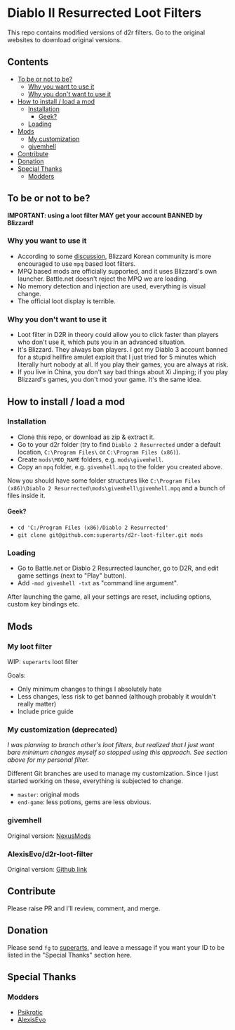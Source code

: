 # Diablo II Resurrected Loot Filters

This repo contains modified versions of d2r filters. Go to the original websites to download original versions.

<!-- START doctoc generated TOC please keep comment here to allow auto update -->
<!-- DON'T EDIT THIS SECTION, INSTEAD RE-RUN doctoc TO UPDATE -->
## Contents

- [To be or not to be?](#to-be-or-not-to-be)
  - [Why you want to use it](#why-you-want-to-use-it)
  - [Why you don't want to use it](#why-you-dont-want-to-use-it)
- [How to install / load a mod](#how-to-install--load-a-mod)
  - [Installation](#installation)
    - [Geek?](#geek)
  - [Loading](#loading)
- [Mods](#mods)
  - [My customization](#my-customization)
  - [givemhell](#givemhell)
- [Contribute](#contribute)
- [Donation](#donation)
- [Special Thanks](#special-thanks)
  - [Modders](#modders)

<!-- END doctoc generated TOC please keep comment here to allow auto update -->

## To be or not to be?

**IMPORTANT: using a loot filter MAY get your account BANNED by Blizzard!**

### Why you want to use it

- According to some [discussion](https://www.reddit.com/r/Diablo/comments/qedwxg/d2r_loot_filter_not_bannable/), Blizzard Korean community is more encouraged to use `mpq` based loot filters.
- MPQ based mods are officially supported, and it uses Blizzard's own launcher. Battle.net doesn't reject the MPQ we are loading.
- No memory detection and injection are used, everything is visual change.
- The official loot display is terrible.

### Why you don't want to use it

- Loot filter in D2R in theory could allow you to click faster than players who don't use it, which puts you in an advanced situation.
- It's Blizzard. They always ban players. I got my Diablo 3 account banned for a stupid hellfire amulet exploit that I just tried for 5 minutes which literally hurt nobody at all. If you play their games, you are always at risk.
- If you live in China, you don't say bad things about Xi Jinping; if you play Blizzard's games, you don't mod your game. It's the same idea.

## How to install / load a mod

### Installation

- Clone this repo, or download as zip & extract it.
- Go to your d2r folder (try to find `Diablo 2 Resurrected` under a default location, `C:\Program Files\` or `C:\Program Files (x86)`).
- Create `mods\MOD_NAME` folders, e.g. `mods\givemhell`.
- Copy an `mpq` folder, e.g. `givemhell.mpq` to the folder you created above.

Now you should have some folder structures like `C:\Program Files (x86)\Diablo 2 Resurrected\mods\givemhell\givemhell.mpq` and a bunch of files inside it.

#### Geek?

- `cd 'C:/Program Files (x86)/Diablo 2 Resurrected'`
- `git clone git@github.com:superarts/d2r-loot-filter.git mods`

### Loading

- Go to Battle.net or Diablo 2 Resurrected launcher, go to D2R, and edit game settings (next to "Play" button).
- Add `-mod givemhell -txt` as "command line argument".

After launching the game, all your settings are reset, including options, custom key bindings etc.

## Mods

### My loot filter

WIP: `superarts` loot filter

Goals:

- Only minimum changes to things I absolutely hate
- Less changes, less risk to get banned (although probably it wouldn't really matter)
- Include price guide

### My customization (deprecated)

*I was planning to branch other's loot filters, but realized that I just want bare minimum changes myself so stopped using this approach. See section above for my personal filter.*

Different Git branches are used to manage my customization. Since I just started working on these, everything is subjected to change.

- `master`: original mods
- `end-game`: less potions, gems are less obvious.

### givemhell

Original version: [NexusMods](https://www.nexusmods.com/diablo2resurrected/mods/102?tab=description)

### AlexisEvo/d2r-loot-filter

Original version: [Github link](https://github.com/AlexisEvo/d2r-loot-filter)

## Contribute

Please raise PR and I'll review, comment, and merge.

## Donation

Please send `fg` to [superarts](https://forums.d2jsp.org/user.php?i=1258378), and leave a message if you want your ID to be listed in the "Special Thanks" section here.

## Special Thanks

### Modders

- [Psikrotic](https://www.nexusmods.com/diablo2resurrected/users/39479425)
- [AlexisEvo](https://github.com/AlexisEvo)
